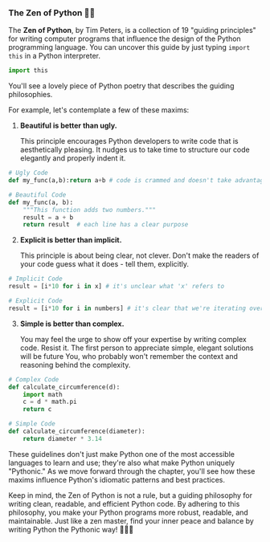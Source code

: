 ### The Zen of Python 🧘‍♂️

The **Zen of Python**, by Tim Peters, is a collection of 19 "guiding principles" for writing computer programs that influence the design of the Python programming language. You can uncover this guide by just typing `import this` in a Python interpreter.

```python
import this
```
You'll see a lovely piece of Python poetry that describes the guiding philosophies.

For example, let's contemplate a few of these maxims:

1. **Beautiful is better than ugly.**

    This principle encourages Python developers to write code that is aesthetically pleasing. It nudges us to take time to structure our code elegantly and properly indent it. 

```python
# Ugly Code
def my_func(a,b):return a+b # code is crammed and doesn't take advantage of whitespace for clarity

# Beautiful Code
def my_func(a, b):
    """This function adds two numbers."""
    result = a + b
    return result  # each line has a clear purpose
```

2. **Explicit is better than implicit.**

    This principle is about being clear, not clever. Don't make the readers of your code guess what it does - tell them, explicitly. 

```python
# Implicit Code
result = [i*10 for i in x] # it's unclear what 'x' refers to 

# Explicit Code
result = [i*10 for i in numbers] # it's clear that we're iterating over a list of numbers
```

3. **Simple is better than complex.**

    You may feel the urge to show off your expertise by writing complex code. Resist it. The first person to appreciate simple, elegant solutions will be future You, who probably won't remember the context and reasoning behind the complexity. 

```python
# Complex Code
def calculate_circumference(d):
    import math
    c = d * math.pi
    return c

# Simple Code
def calculate_circumference(diameter):
    return diameter * 3.14
```

These guidelines don't just make Python one of the most accessible languages to learn and use; they're also what make Python uniquely "Pythonic." As we move forward through the chapter, you'll see how these maxims influence Python's idiomatic patterns and best practices.

Keep in mind, the Zen of Python is not a rule, but a guiding philosophy for writing clean, readable, and efficient Python code. By adhering to this philosophy, you make your Python programs more robust, readable, and maintainable. Just like a zen master, find your inner peace and balance by writing Python the Pythonic way! 🧘‍♂️🐍